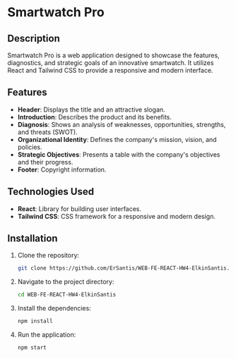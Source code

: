 # Smartwatch Pro

## Description

Smartwatch Pro is a web application designed to showcase the features, diagnostics, and strategic goals of an innovative smartwatch. It utilizes React and Tailwind CSS to provide a responsive and modern interface.

## Features

- **Header**: Displays the title and an attractive slogan.
- **Introduction**: Describes the product and its benefits.
- **Diagnosis**: Shows an analysis of weaknesses, opportunities, strengths, and threats (SWOT).
- **Organizational Identity**: Defines the company's mission, vision, and policies.
- **Strategic Objectives**: Presents a table with the company's objectives and their progress.
- **Footer**: Copyright information.

## Technologies Used

- **React**: Library for building user interfaces.
- **Tailwind CSS**: CSS framework for a responsive and modern design.

## Installation

1. Clone the repository:
   ```bash
   git clone https://github.com/ErSantis/WEB-FE-REACT-HW4-ElkinSantis.git
   ```

2. Navigate to the project directory:
   ```bash
   cd WEB-FE-REACT-HW4-ElkinSantis
   ```

3. Install the dependencies:
   ```bash
   npm install
   ```

4. Run the application:
   ```bash
   npm start
   ```


